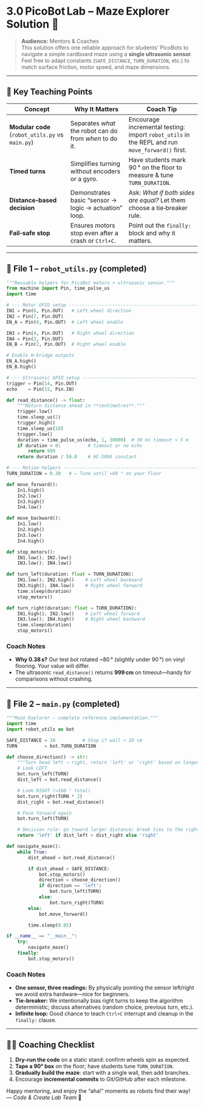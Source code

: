 # 3.0 PicoBot Lab – Maze Explorer **Solution** 🏁

> **Audience:** Mentors & Coaches  
> This solution offers one reliable approach for students’ PicoBots to navigate a simple cardboard maze using a **single ultrasonic sensor**.  
> Feel free to adapt constants (`SAFE_DISTANCE`, `TURN_DURATION`, etc.) to match surface friction, motor speed, and maze dimensions.

---

## 🔑 Key Teaching Points
| Concept | Why It Matters | Coach Tip |
|---------|----------------|-----------|
| **Modular code** (`robot_utils.py` vs `main.py`) | Separates *what* the robot can do from *when* to do it. | Encourage incremental testing: import `robot_utils` in the REPL and run `move_forward()` first. |
| **Timed turns** | Simplifies turning without encoders or a gyro. | Have students mark 90 ° on the floor to measure & tune `TURN_DURATION`. |
| **Distance‑based decision** | Demonstrates basic “sensor → logic → actuation” loop. | Ask: *What if both sides are equal?* Let them choose a tie‑breaker rule. |
| **Fail‑safe stop** | Ensures motors stop even after a crash or `Ctrl+C`. | Point out the `finally:` block and why it matters. |

---

## 📂 File 1 – **`robot_utils.py`** (completed)

```python
"""Reusable helpers for PicoBot motors + ultrasonic sensor."""
from machine import Pin, time_pulse_us
import time

# --- Motor GPIO setup -------------------------------------------------------
IN1 = Pin(6, Pin.OUT)   # Left wheel direction
IN2 = Pin(7, Pin.OUT)
EN_A = Pin(8, Pin.OUT)  # Left wheel enable

IN3 = Pin(4, Pin.OUT)   # Right wheel direction
IN4 = Pin(3, Pin.OUT)
EN_B = Pin(2, Pin.OUT)  # Right wheel enable

# Enable H‑bridge outputs
EN_A.high()
EN_B.high()

# --- Ultrasonic GPIO setup --------------------------------------------------
trigger = Pin(14, Pin.OUT)
echo    = Pin(15, Pin.IN)

def read_distance() -> float:
    """Return distance ahead in **centimetres**."""
    trigger.low()
    time.sleep_us(2)
    trigger.high()
    time.sleep_us(10)
    trigger.low()
    duration = time_pulse_us(echo, 1, 30000)  # 30 ms timeout ≈ 5 m
    if duration < 0:          # timeout or no echo
        return 999
    return duration / 58.0    # HC‑SR04 constant

# --- Motion helpers ---------------------------------------------------------
TURN_DURATION = 0.38   # ⇐ Tune until ≈80 ° on your floor

def move_forward():
    In1.high()
    In2.low()
    In3.high()
    In4.low()

def move_backward():
    In1.low()
    In2.high()
    In3.low()
    In4.high()

def stop_motors():
    IN1.low(); IN2.low()
    IN3.low(); IN4.low()

def turn_left(duration: float = TURN_DURATION):
    IN1.low(); IN2.high()    # Left wheel backward
    IN3.high(); IN4.low()    # Right wheel forward
    time.sleep(duration)
    stop_motors()

def turn_right(duration: float = TURN_DURATION):
    IN1.high(); IN2.low()    # Left wheel forward
    IN3.low(); IN4.high()    # Right wheel backward
    time.sleep(duration)
    stop_motors()
```

### Coach Notes
* **Why 0.38 s?** Our test bot rotated ~80 ° (slightly under 90 °) on vinyl flooring. Your value will differ.  
* The ultrasonic `read_distance()` returns **999 cm** on timeout—handy for comparisons without crashing.

---

## 📂 File 2 – **`main.py`** (completed)

```python
"""Maze Explorer – complete reference implementation."""
import time
import robot_utils as bot

SAFE_DISTANCE = 10          # Stop if wall < 10 cm
TURN          = bot.TURN_DURATION

def choose_direction() -> str:
    """Turn head left → right, return 'left' or 'right' based on longer clear path."""
    # Look LEFT
    bot.turn_left(TURN)
    dist_left = bot.read_distance()

    # Look RIGHT (≈160 ° total)
    bot.turn_right(TURN * 2)
    dist_right = bot.read_distance()

    # Face forward again
    bot.turn_left(TURN)

    # Decision rule: go toward larger distance; break ties to the right
    return 'left' if dist_left > dist_right else 'right'

def navigate_maze():
    while True:
        dist_ahead = bot.read_distance()

        if dist_ahead < SAFE_DISTANCE:
            bot.stop_motors()
            direction = choose_direction()
            if direction == 'left':
                bot.turn_left(TURN)
            else:
                bot.turn_right(TURN)
        else:
            bot.move_forward()

        time.sleep(0.05)

if __name__ == "__main__":
    try:
        navigate_maze()
    finally:
        bot.stop_motors()
```

### Coach Notes
* **One sensor, three readings:** By physically pointing the sensor left/right we avoid extra hardware—nice for beginners.
* **Tie‑breaker:** We intentionally bias right turns to keep the algorithm deterministic; discuss alternatives (random choice, previous turn, etc.).
* **Infinite loop:** Good chance to teach `Ctrl+C` interrupt and cleanup in the `finally:` clause.

---

## 🧑‍🏫 Coaching Checklist
1. **Dry‑run the code** on a static stand: confirm wheels spin as expected.
2. **Tape a 90° box** on the floor; have students tune `TURN_DURATION`.
3. **Gradually build the maze**: start with a single wall, then add branches.
4. Encourage **incremental commits** to Git/GitHub after each milestone.

Happy mentoring, and enjoy the “aha!” moments as robots find their way!  
— *Code & Create Lab Team* 🚀
